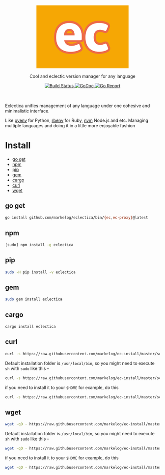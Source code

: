 <p align="center">
	<img alt="Eclectica" src="./assets/logo.svg" width="300">
</p>

<p align="center">
  Cool and eclectic version manager for any language
</p>

<p align="center">
  <a href="https://travis-ci.org/markelog/eclectica">
		<img alt="Build Status" src="https://travis-ci.org/markelog/eclectica.svg?branch=master">
	</a><a href="https://godoc.org/github.com/markelog/eclectica">
		<img alt="GoDoc" src="https://godoc.org/github.com/markelog/eclectica?status.svg">
	</a><a href="https://goreportcard.com/report/github.com/markelog/eclectica">
		<img alt="Go Report" src="https://goreportcard.com/badge/github.com/markelog/eclectica">
	</a>
</p>
<br/><br/>
Eclectica unifies management of any language under one cohesive and minimalistic interface.

Like [pyenv](https://github.com/pyenv/pyenv) for Python,
[rbenv](https://github.com/rbenv/rbenv) for Ruby, [nvm](https://github.com/creationix/nvm) Node.js and etc. Managing multiple languages and doing it in a little more enjoyable fashion

# Install

- [go get](#go-get)
- [npm](#npm)
- [pip](#pip)
- [gem](#gem)
- [cargo](#cargo)
- [curl](#curl)
- [wget](#wget)

## go get

```sh
go install github.com/markelog/eclectica/bin/{ec,ec-proxy}@latest
```

## npm

```sh
[sudo] npm install -g eclectica
```

## pip

```sh
sudo -H pip install -v eclectica
```

## gem

```sh
sudo gem install eclectica
```

## cargo

```sh
cargo install eclectica
```

## curl

```sh
curl -s https://raw.githubusercontent.com/markelog/ec-install/master/scripts/install.sh | sh
```

Default installation folder is `/usr/local/bin`, so you might need to execute `sh` with `sudo` like this –

```sh
curl -s https://raw.githubusercontent.com/markelog/ec-install/master/scripts/install.sh | sudo sh
```

if you need to install it to your `$HOME` for example, do this

```sh
curl -s https://raw.githubusercontent.com/markelog/ec-install/master/scripts/install.sh | EC_DEST=~/bin sh
```

## wget

```sh
wget -qO - https://raw.githubusercontent.com/markelog/ec-install/master/scripts/install.sh | sh
```

Default installation folder is `/usr/local/bin`, so you might need to execute `sh` with `sudo` like this –

```sh
wget -qO - https://raw.githubusercontent.com/markelog/ec-install/master/scripts/wget-install.sh | sudo sh
```

if you need to install it to your `$HOME` for example, do this

```sh
wget -qO - https://raw.githubusercontent.com/markelog/ec-install/master/scripts/wget-install.sh | EC_DEST=~/bin sh
```

